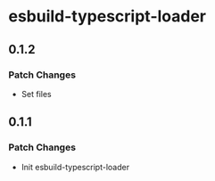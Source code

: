 # esbuild-typescript-loader

## 0.1.2

### Patch Changes

- Set files

## 0.1.1

### Patch Changes

- Init esbuild-typescript-loader

